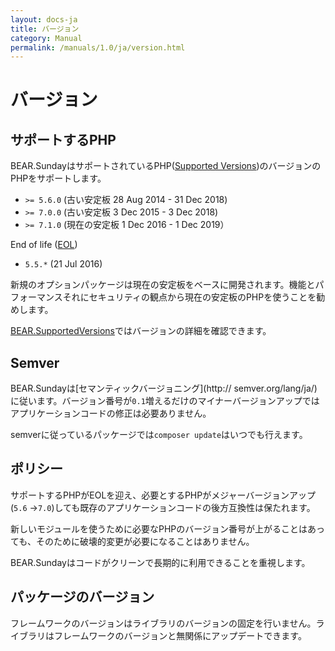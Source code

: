 ```yaml
---
layout: docs-ja
title: バージョン
category: Manual
permalink: /manuals/1.0/ja/version.html
---
```


# バージョン

## サポートするPHP

BEAR.SundayはサポートされているPHP([Supported Versions](http://php.net/supported-versions.php))のバージョンのPHPをサポートします。

* `>= 5.6.0` (古い安定板 28 Aug 2014 - 31 Dec 2018)
* `>= 7.0.0` (古い安定板 3 Dec 2015 - 3 Dec 2018)
*  `>= 7.1.0` (現在の安定板 1 Dec 2016 - 1 Dec 2019）

End of life ([EOL](http://php.net/eol.php))

* `5.5.*` (21 Jul 2016)

新規のオプションパッケージは現在の安定板をベースに開発されます。機能とパフォーマンスそれにセキュリティの観点から現在の安定板のPHPを使うことを勧めします。

[BEAR.SupportedVersions](https://travis-ci.org/bearsunday/BEAR.SupportedVersions)ではバージョンの詳細を確認できます。

## Semver

BEAR.Sundayは[セマンティックバージョニング](http://
semver.org/lang/ja/)に従います。バージョン番号が`0.1`増えるだけのマイナーバージョンアップではアプリケーションコードの修正は必要ありません。

semverに従っているパッケージでは`composer update`はいつでも行えます。

## ポリシー

サポートするPHPがEOLを迎え、必要とするPHPがメジャーバージョンアップ(`5.6` →`7.0`)しても既存のアプリケーションコードの後方互換性は保たれます。

新しいモジュールを使うために必要なPHPのバージョン番号が上がることはあっても、そのために破壊的変更が必要になることはありません。

BEAR.Sundayはコードがクリーンで長期的に利用できることを重視します。

## パッケージのバージョン

フレームワークのバージョンはライブラリのバージョンの固定を行いません。ライブラリはフレームワークのバージョンと無関係にアップデートできます。
